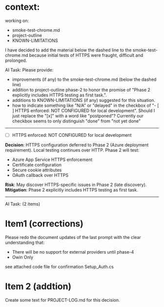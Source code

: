 # context:

working on:
- smoke-test-chrome.md
- project-outline
- KNOWN-LIMITATIONS

I have decided to add the material below the dashed line to the smoke-test-chrome.md because initial tests of HTTPS were fraught, difficult and prolonged.

AI Task: Please provide:
- improvements (if any) to the smoke-test-chrome.md (below the dashed line)
- addition to project-outline phase-2 to honor the promise of "Phase 2 explicitly includes HTTPS testing as first task.".
- additions to KNOWN-LIMITATIONS (if any) suggested for this situation.
- how to indicate something like "N/A" or "delayed" in the checkbox of "- [ ] HTTPS enforced: NOT CONFIGURED for local development".  Should I just replace the "[x]" with a word like "postponed"?  Currently our checkbox seems to only distinguish "done" from "not yet done"


---
- [ ] HTTPS enforced: NOT CONFIGURED for local development

**Decision**: HTTPS configuration deferred to Phase 2 (Azure deployment requirement).
Local testing continues over HTTP. Phase 2 will test:
- Azure App Service HTTPS enforcement
- Certificate configuration
- Secure cookie attributes
- OAuth callback over HTTPS

**Risk**: May discover HTTPS-specific issues in Phase 2 (late discovery).
**Mitigation**: Phase 2 explicitly includes HTTPS testing as first task.






----------------


AI Task: (2 items)

# Item1 (corrections)
Please redo the document updates of the last prompt with the clear understanding that:
- There will be no support for external providers until phase-4
- Owin Only


see attached code file for confirmation Setup_Auth.cs



# Item 2 (addtion)

Create some text for PROJECT-LOG.md for this decision.


